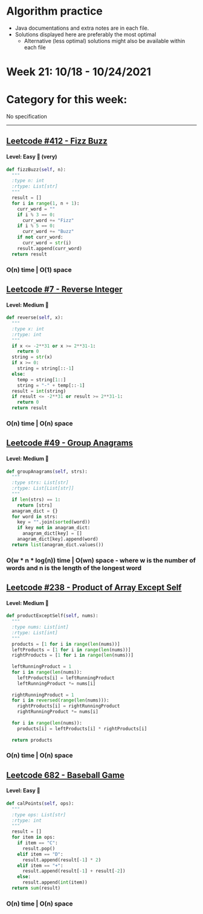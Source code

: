 # Algorithm practice

* Java documentations and extra notes are in each file.
* Solutions displayed here are preferably the most optimal
  * Alternative (less optimal) solutions might also be available within each 
  file

# Week 21: 10/18 - 10/24/2021

# Category for this week:
No specification

---

## [Leetcode #412 - Fizz Buzz](https://leetcode.com/problems/fizz-buzz/)

#### Level: Easy 📗 (very)

```python
def fizzBuzz(self, n):
  """
  :type n: int
  :rtype: List[str]
  """
  result = []
  for i in range(1, n + 1):
    curr_word = ""
    if i % 3 == 0:
      curr_word += "Fizz"
    if i % 5 == 0:
      curr_word += "Buzz"
    if not curr_word:
      curr_word = str(i)
    result.append(curr_word)
  return result
```

###  O(n) time | O(1) space

## [Leetcode #7 - Reverse Integer](https://leetcode.com/problems/reverse-integer/)

#### Level: Medium 📘

```python
def reverse(self, x):
  """
  :type x: int
  :rtype: int
  """
  if x <= -2**31 or x >= 2**31-1:
    return 0
  string = str(x)
  if x >= 0:
    string = string[::-1]
  else:
    temp = string[1::]
    string = "-" + temp[::-1]
  result = int(string)
  if result <= -2**31 or result >= 2**31-1:
    return 0
  return result
```

### O(n) time | O(n) space

## [Leetcode #49 - Group Anagrams](https://leetcode.com/problems/group-anagrams/)

#### Level: Medium 📘

```python
def groupAnagrams(self, strs):
  """
  :type strs: List[str]
  :rtype: List[List[str]]
  """
  if len(strs) == 1:
    return [strs]
  anagram_dict = {}
  for word in strs:
    key = "".join(sorted(word))
    if key not in anagram_dict:
      anagram_dict[key] = []
    anagram_dict[key].append(word)
  return list(anagram_dict.values())
```

### O(w * n * log(n)) time | O(wn) space - where w is the number of words and n is the length of the longest word

## [Leetcode #238 - Product of Array Except Self](https://leetcode.com/problems/product-of-array-except-self/)

#### Level: Medium 📘

```python
def productExceptSelf(self, nums):
  """
  :type nums: List[int]
  :rtype: List[int]
  """
  products = [1 for i in range(len(nums))]
  leftProducts = [1 for i in range(len(nums))]
  rightProducts = [1 for i in range(len(nums))]
  
  leftRunningProduct = 1
  for i in range(len(nums)):
    leftProducts[i] = leftRunningProduct
    leftRunningProduct *= nums[i]
  
  rightRunningProduct = 1
  for i in reversed(range(len(nums))):
    rightProducts[i] = rightRunningProduct
    rightRunningProduct *= nums[i]
      
  for i in range(len(nums)):
    products[i] = leftProducts[i] * rightProducts[i]
      
  return products
```

### O(n) time | O(n) space

## [Leetcode 682 - Baseball Game](https://leetcode.com/problems/baseball-game/)

#### Level: Easy 📗

```python
def calPoints(self, ops):
  """
  :type ops: List[str]
  :rtype: int
  """
  result = []
  for item in ops:
    if item == "C":
      result.pop()
    elif item == "D":
      result.append(result[-1] * 2)
    elif item == "+":
      result.append(result[-1] + result[-2])
    else:
      result.append(int(item))
  return sum(result)
```

### O(n) time | O(n) space
